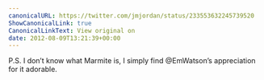 ```yaml
---
canonicalURL: https://twitter.com/jmjordan/status/233553632245739520
ShowCanonicalLink: true
CanonicalLinkText: View original on
date: 2012-08-09T13:21:39+00:00
---
```

P.S. I don’t know what Marmite is, I simply find @EmWatson’s appreciation for it adorable.
